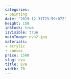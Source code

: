 ```yaml
---
categories:
- painting
date: "2019-12-31T23:59:07Z"
height: 150
inStock: true
isVisible: true
mainImage: eva2.jpg
materials:
- acrylic
- canvas
price: 1500
slug: eva
title: Eva
width: 70
---
```


